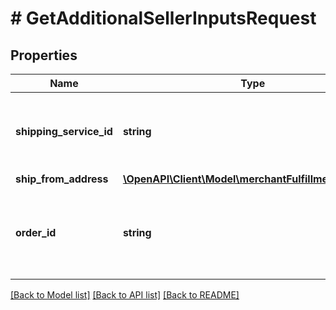 # # GetAdditionalSellerInputsRequest

## Properties

Name | Type | Description | Notes
------------ | ------------- | ------------- | -------------
**shipping_service_id** | **string** | An Amazon-defined shipping service identifier. |
**ship_from_address** | [**\OpenAPI\Client\Model\merchantFulfillment\Address**](Address.md) |  |
**order_id** | **string** | An Amazon-defined order identifier, in 3-7-7 format. |

[[Back to Model list]](../../README.md#models) [[Back to API list]](../../README.md#endpoints) [[Back to README]](../../README.md)
